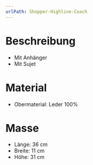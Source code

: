 ```yaml
---
urlPath: Shopper-Highline-Coach
---
```

# Beschreibung
- Mit Anhänger
- Mit Sujet

# Material
- Obermaterial: Leder 100%

# Masse
- Länge: 36 cm
- Breite: 11 cm
- Höhe: 31 cm

